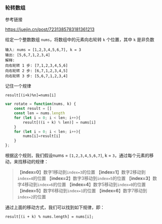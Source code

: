 ### 轮转数组

参考链接

https://juejin.cn/post/7231385783181361213



给定一个整数数组 `nums`，将数组中的元素向右轮转 `k` 个位置，其中 `k` 是非负数

```
输入: nums = [1,2,3,4,5,6,7], k = 3
输出: [5,6,7,1,2,3,4]
解释:
向右轮转 1 步: [7,1,2,3,4,5,6]
向右轮转 2 步: [6,7,1,2,3,4,5]
向右轮转 3 步: [5,6,7,1,2,3,4]
```



记住一个规律

```
result[(i+k)%n]=nums[i]
```



```js
var rotate = function(nums, k) {
    const result = []
    const len = nums.length
    for (let i = 0; i < len; i++){
        result[((i + k) % len)] = nums[i]
    }
    for (let i = 0; i < len; i++){
        nums[i]=result[i]
    }
};
```



根据这个规则，我们假设nums = `[1,2,3,4,5,6,7]`, k = `3`，通过每个元素的移动，来找移动的规律：

> 【**index=0**】数字1移动到`index=3`的位置
>  【**index=1**】数字2移动到`index=4`的位置
>  【**index=2**】数字3移动到`index=5`的位置
>  【**index=3**】数字4移动到`index=6`的位置
>  【**index=4**】数字5移动到`index=0`的位置
>  【**index=5**】数字6移动到`index=1`的位置
>  【**index=6**】数字7移动到`index=2`的位置

通过上面的移动方式，我们可以找到如下规律，即：

```
result[(i + k) % nums.length] = nums[i];
```





